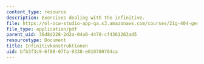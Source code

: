 ```yaml
---
content_type: resource
description: Exercises dealing with the infinitive.
file: https://ol-ocw-studio-app-qa.s3.amazonaws.com/courses/21g-404-german-iv-spring-2005/bfb3f3c96f0807fa9338e010780704ca_MIT21G_404S05_infinitvkons.pdf
file_type: application/pdf
parent_uid: 36d8d228-2d2a-04a0-4470-cf4361263ad5
resourcetype: Document
title: Infinitivkonstruktionen
uid: bfb3f3c9-6f08-07fa-9338-e010780704ca
---
```

